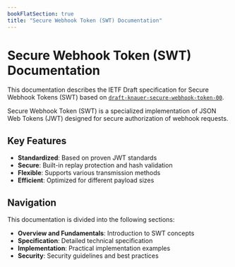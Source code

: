 ```yaml
---
bookFlatSection: true
title: "Secure Webhook Token (SWT) Documentation"
---
```


# Secure Webhook Token (SWT) Documentation

This documentation describes the IETF Draft specification for Secure Webhook Tokens (SWT) based on [`draft-knauer-secure-webhook-token-00`](https://datatracker.ietf.org/doc/draft-knauer-secure-webhook-token/).

Secure Webhook Token (SWT) is a specialized implementation of JSON Web Tokens (JWT) designed for secure authorization of webhook requests.

## Key Features

- **Standardized**: Based on proven JWT standards
- **Secure**: Built-in replay protection and hash validation  
- **Flexible**: Supports various transmission methods
- **Efficient**: Optimized for different payload sizes

## Navigation

This documentation is divided into the following sections:

- **Overview and Fundamentals**: Introduction to SWT concepts
- **Specification**: Detailed technical specification
- **Implementation**: Practical implementation examples
- **Security**: Security guidelines and best practices